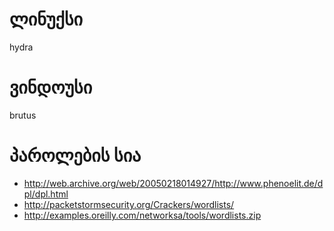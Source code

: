 # ლინუქსი

hydra

# ვინდოუსი

brutus

# პაროლების სია

  * http://web.archive.org/web/20050218014927/http://www.phenoelit.de/dpl/dpl.html
  * http://packetstormsecurity.org/Crackers/wordlists/
  * http://examples.oreilly.com/networksa/tools/wordlists.zip
